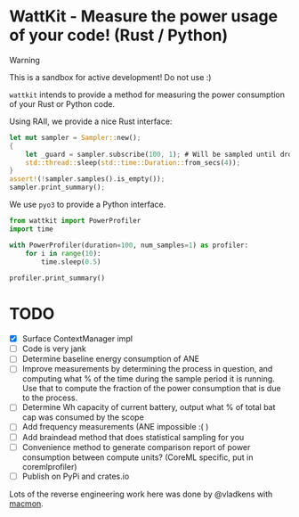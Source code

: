 # WattKit - Measure the power usage of your code! (Rust / Python)

> [!WARNING]  
> This is a sandbox for active development! Do not use :) 

`wattkit` intends to provide a method for measuring the power consumption of your Rust or Python code.

Using RAII, we provide a nice Rust interface:
```rust
let mut sampler = Sampler::new();
{
    let _guard = sampler.subscribe(100, 1); # Will be sampled until drop/end of scope
    std::thread::sleep(std::time::Duration::from_secs(4));
}
assert!(!sampler.samples().is_empty());
sampler.print_summary();
```

We use `pyo3` to provide a Python interface.

```python
from wattkit import PowerProfiler
import time

with PowerProfiler(duration=100, num_samples=1) as profiler:
    for i in range(10):
        time.sleep(0.5)
    
profiler.print_summary()
```

# TODO
- [x] Surface ContextManager impl
- [ ] Code is very jank
- [ ] Determine baseline energy consumption of ANE
- [ ] Improve measurements by determining the process in question, and computing
  what % of the time during the sample period it is running. Use that to compute
  the fraction of the power consumption that is due to the process.
- [ ] Determine Wh capacity of current battery, output what % of total bat cap
  was consumed by the scope 
- [ ] Add frequency measurements (ANE impossible :( )
- [ ] Add braindead method that does statistical sampling for you
- [ ] Convenience method to generate comparison report of power consumption between compute units? (CoreML specific, put in coremlprofiler)
- [ ] Publish on PyPi and crates.io

Lots of the reverse engineering work here was done by @vladkens with [macmon](https://github.com/vladkens/macmon).
